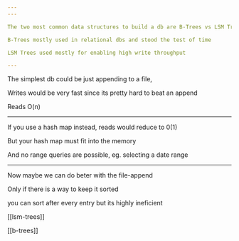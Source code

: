 ```yaml
---
---

The two most common data structures to build a db are B-Trees vs LSM Trees

B-Trees mostly used in relational dbs and stood the test of time 

LSM Trees used mostly for enabling high write throughput 

---
```


The simplest db could be just appending to a file, 

Writes would be very fast since its pretty hard to beat an append 

Reads O(n)  

---

If you use a hash map instead, reads would reduce to 0(1)

But your hash map must fit into the memory 

And no range queries are possible, eg. selecting a date range 

---

Now maybe we can do beter with the file-append

Only if there is a way to keep it sorted 

you can sort after every entry but its highly ineficient 


[[lsm-trees]]

[[b-trees]]
